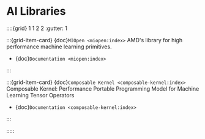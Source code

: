 # AI Libraries

::::{grid} 1 1 2 2
:gutter: 1

:::{grid-item-card} {doc}`MIOpen <miopen:index>`
AMD's library for high performance machine learning primitives.

- {doc}`Documentation <miopen:index>`

:::

:::{grid-item-card} {doc}`Composable Kernel <composable-kernel:index>`
Composable Kernel: Performance Portable Programming Model for Machine Learning Tensor Operators

- {doc}`Documentation <composable-kernel:index>`

:::

:::::
